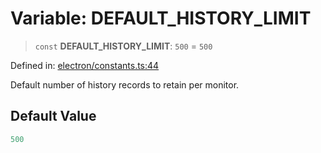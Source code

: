 # Variable: DEFAULT\_HISTORY\_LIMIT

> `const` **DEFAULT\_HISTORY\_LIMIT**: `500` = `500`

Defined in: [electron/constants.ts:44](https://github.com/Nick2bad4u/Uptime-Watcher/blob/2a45eeb1723f8f7089001af2c92aa07d82dfe7e4/electron/constants.ts#L44)

Default number of history records to retain per monitor.

## Default Value

```ts
500
```

